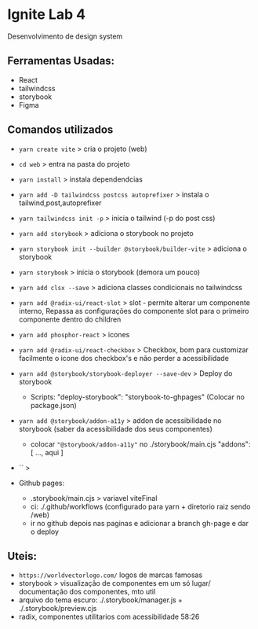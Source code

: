 # Ignite Lab 4
 Desenvolvimento de design system


## Ferramentas Usadas:
* React
* tailwindcss
* storybook
* Figma



## Comandos utilizados

* `yarn create vite` > cria o projeto (web)
* `cd web` > entra na pasta do projeto
* `yarn install` > instala dependendcias
* `yarn add -D tailwindcss postcss autoprefixer` > instala o tailwind,post,autoprefixer 
* `yarn tailwindcss init -p` > inicia o tailwind (-p do post css)
* `yarn add storybook` > adiciona o storybook no projeto
* `yarn storybook init --builder @storybook/builder-vite` > adiciona o storybook
* `yarn storybook` > inicia o storybook (demora um pouco)
* `yarn add clsx --save` > adiciona classes condicionais no tailwindcss 
* `yarn add @radix-ui/react-slot` > slot - permite alterar um componente interno, Repassa as configurações do componente slot para o primeiro componente dentro do children
* `yarn add phosphor-react` > icones
* `yarn add @radix-ui/react-checkbox` > Checkbox, bom para customizar facilmente o icone dos checkbox's e não perder a acessibilidade
* `yarn add @storybook/storybook-deployer --save-dev` > Deploy do storybook
  * Scripts: "deploy-storybook": "storybook-to-ghpages" (Colocar no package.json)
* `yarn add @storybook/addon-a11y` > addon de acessibilidade no storybook (saber da acessibilidade dos seus componentes)
  * colocar `"@storybook/addon-a11y"` no ./storybook/main.cjs "addons": [ ..., aqui ]
* `` > 


* Github pages:
  * .storybook/main.cjs > variavel viteFinal
  * ci: ./.github/workflows (configurado para yarn + diretorio raiz sendo /web)
  * ir no github depois nas paginas e adicionar a branch gh-page e dar o deploy

## Uteis:

* `https://worldvectorlogo.com/` logos de marcas famosas
* storybook > visualização de componentes em um só lugar/ documentação dos componentes, mto util
* arquivo do tema escuro: ./.storybook/manager.js + ./.storybook/preview.cjs
* radix, componentes utilitarios com acessibilidade
58:26
